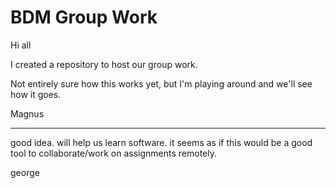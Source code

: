 BDM Group Work
==============
Hi all

I created a repository to host our group work. 

Not entirely sure how this works yet, but I'm playing around and we'll see how it goes.

Magnus


-----------

good idea. will help us learn software. it seems as if this would be a good tool to collaborate/work on assignments remotely. 

george 
